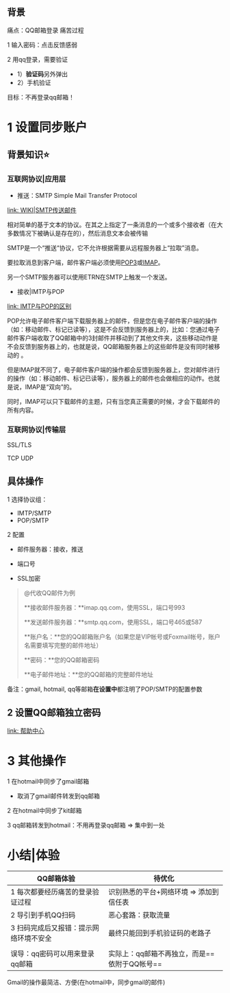 ## 背景

痛点：QQ邮箱登录 痛苦过程

1 输入密码：点击反馈感弱

2 用qq登录，需要验证

- 1）**验证码**另外弹出
- 2）手机验证



目标：不再登录qq邮箱！



# 1 设置同步账户

## 背景知识⭐

### 互联网协议|应用层

- 推送：SMTP Simple Mail Transfer Protocol

[link: WIKI|SMTP传送邮件](https://zh.wikipedia.org/wiki/%E7%AE%80%E5%8D%95%E9%82%AE%E4%BB%B6%E4%BC%A0%E8%BE%93%E5%8D%8F%E8%AE%AE)

相对简单的基于文本的协议。在其之上指定了一条消息的一个或多个接收者（在大多数情况下被确认是存在的），然后消息文本会被传输



SMTP是一个“推送“协议，它不允许根据需要从远程服务器上“拉取”消息。

要拉取消息到客户端，邮件客户端必须使用[POP3](https://zh.wikipedia.org/wiki/郵局協定)或[IMAP](https://zh.wikipedia.org/wiki/IMAP)。

另一个SMTP服务器可以使用ETRN在SMTP上触发一个发送。



- 接收|IMTP与POP

[link: IMTP与POP的区别](https://service.mail.qq.com/cgi-bin/help?subtype=1&&id=28&&no=331)

POP允许电子邮件客户端下载服务器上的邮件，但是您在电子邮件客户端的操作（如：移动邮件、标记已读等），这是不会反馈到服务器上的，比如：您通过电子邮件客户端收取了QQ邮箱中的3封邮件并移动到了其他文件夹，这些移动动作是不会反馈到服务器上的，也就是说，QQ邮箱服务器上的这些邮件是没有同时被移动的 。

但是IMAP就不同了，电子邮件客户端的操作都会反馈到服务器上，您对邮件进行的操作（如：移动邮件、标记已读等），服务器上的邮件也会做相应的动作。也就是说，IMAP是“双向”的。

同时，IMAP可以只下载邮件的主题，只有当您真正需要的时候，才会下载邮件的所有内容。







### 互联网协议|传输层

SSL/TLS

TCP UDP





## 具体操作

1 选择协议组：

- IMTP/SMTP
- POP/SMTP



2 配置

- 邮件服务器：接收，推送
- 端口号

- SSL加密

> @代收QQ邮件为例
>
> **接收邮件服务器：**imap.qq.com，使用SSL，端口号993
>
> **发送邮件服务器：**smtp.qq.com，使用SSL，端口号465或587
>
> **账户名：**您的QQ邮箱账户名（如果您是VIP帐号或Foxmail帐号，账户名需要填写完整的邮件地址）
>
> **密码：**您的QQ邮箱密码
>
> **电子邮件地址：**您的QQ邮箱的完整邮件地址



备注：gmail, hotmail, qq等邮箱**在设置中**都注明了POP/SMTP的配置参数





## 2 设置QQ邮箱独立密码

[link: 帮助中心](https://service.mail.qq.com/cgi-bin/help?subtype=1&id=6&no=18)





# 3 其他操作

1 在hotmail中同步了gmail邮箱

- 取消了gmail邮件转发到qq邮箱



2 在hotmail中同步了kit邮箱



3 qq邮箱转发到hotmail：不用再登录qq邮箱 => 集中到一处





# 小结|体验

| QQ邮箱体验                             | 待优化                                       |
| -------------------------------------- | -------------------------------------------- |
| 1 每次都要经历痛苦的登录验证过程       | 识别熟悉的平台+网络环境 => 添加到信任表      |
| 2 导引到手机QQ扫码                     | 恶心套路：获取流量                           |
| 3 扫码完成后又报错：提示网络环境不安全 | 最终只能回到手机验证码的老路子               |
|                                        |                                              |
| 误导：qq密码可以用来登录qq邮箱         | 实际上：qq邮箱不再独立，而是==依附于QQ帐号== |



Gmail的操作最简洁、方便(在hotmail中，同步gmail的邮件)

